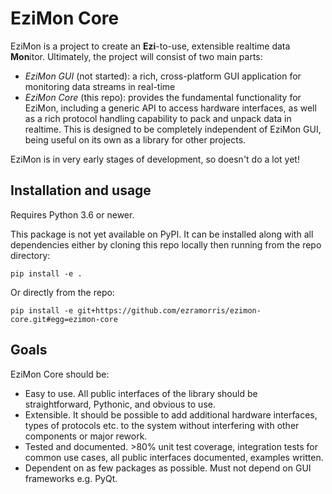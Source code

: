 # EziMon Core

EziMon is a project to create an **Ezi**-to-use, extensible realtime data 
**Mon**itor. Ultimately, the project will consist of two main parts:

* *EziMon GUI* (not started): a rich, cross-platform GUI application for 
  monitoring data streams in real-time
* *EziMon Core* (this repo): provides the fundamental functionality for EziMon,
  including a generic API to access hardware interfaces, as well as a rich
  protocol handling capability to pack and unpack data in realtime. This is 
  designed to be completely independent of EziMon GUI, being useful on its own
  as a library for other projects.
  
EziMon is in very early stages of development, so doesn't do a lot yet!

## Installation and usage

Requires Python 3.6 or newer.

This package is not yet available on PyPI. It can be installed along with all
dependencies either by cloning this repo locally then running from the repo
directory:

    pip install -e .

Or directly from the repo:

    pip install -e git+https://github.com/ezramorris/ezimon-core.git#egg=ezimon-core

## Goals

EziMon Core should be:

* Easy to use. All public interfaces of the library should be straightforward, 
  Pythonic, and obvious to use.
* Extensible. It should be possible to add additional hardware interfaces,
  types of protocols etc. to the system without interfering with other 
  components or major rework.
* Tested and documented. >80% unit test coverage, integration tests for common
  use cases, all public interfaces documented, examples written.
* Dependent on as few packages as possible. Must not depend on GUI frameworks
  e.g. PyQt.
